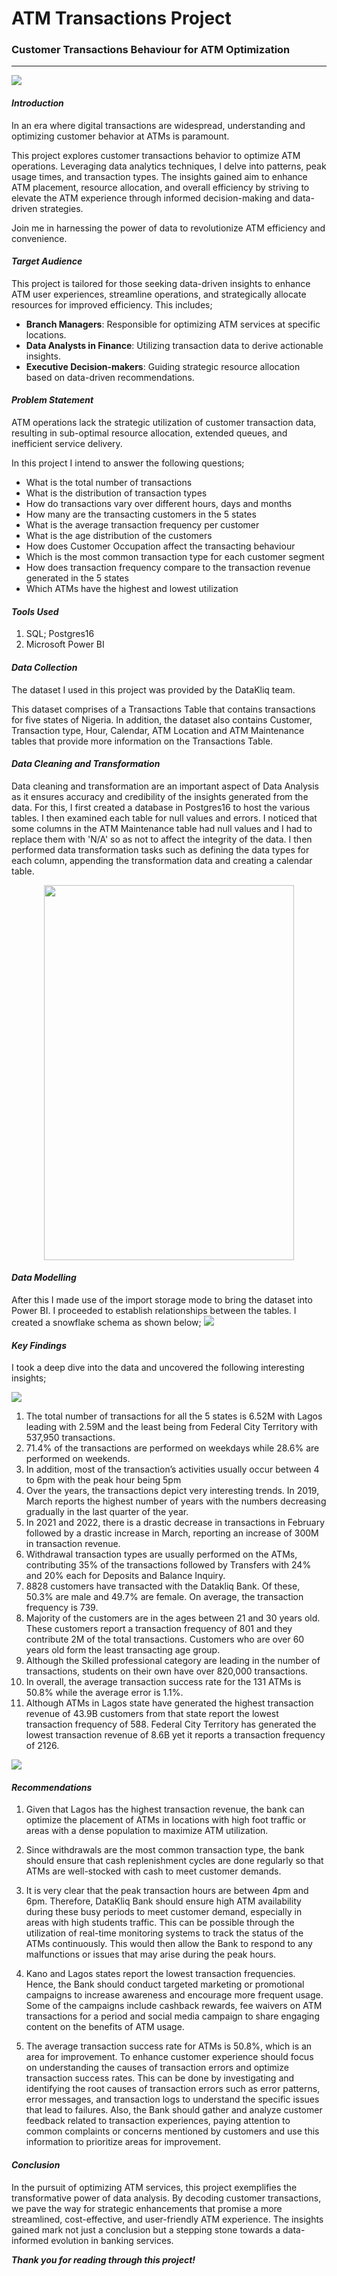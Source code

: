 # ATM Transactions Project

### Customer Transactions Behaviour for ATM Optimization
-------
![](atm-1524870_1280.jpg)

#### **_Introduction_**
In an era where digital transactions are widespread, understanding and optimizing customer behavior at ATMs is paramount.

This project explores customer transactions behavior to optimize ATM operations. Leveraging data analytics techniques, I delve into patterns, peak usage times, and transaction types. The insights gained aim to enhance ATM placement, resource allocation, and overall efficiency by striving to elevate the ATM experience through informed decision-making and data-driven strategies. 

Join me in harnessing the power of data to revolutionize ATM efficiency and convenience.

#### **_Target Audience_**
This project is tailored for those seeking data-driven insights to enhance ATM user experiences, streamline operations, and strategically allocate resources for improved efficiency.
This includes;
+ **Branch Managers**: Responsible for optimizing ATM services at specific locations.
+ **Data Analysts in Finance**: Utilizing transaction data to derive actionable insights.
+ **Executive Decision-makers**: Guiding strategic resource allocation based on data-driven recommendations.


#### **_Problem Statement_**
ATM operations lack the strategic utilization of customer transaction data, resulting in sub-optimal resource allocation, extended queues, and inefficient service delivery. 

In this  project I intend to answer the following questions;
+ What is the total number of transactions
+ What is the distribution of transaction types
+ How do transactions vary over different hours, days and months
+ How many are the transacting customers in the 5 states
+ What is the average transaction frequency per customer
+ What is the age distribution of the customers
+ How does Customer Occupation affect the transacting behaviour
+ Which is the most common transaction type for each customer segment
+ How does transaction frequency compare to the transaction revenue generated in the 5 states
+ Which ATMs have the highest and lowest utilization

#### **_Tools Used_**
1. SQL; Postgres16
2. Microsoft Power BI

#### **_Data Collection_**
The dataset I used in this project was provided by the DataKliq team. 

This dataset comprises of a Transactions Table that contains transactions for five states of Nigeria. In addition, the dataset also contains Customer, Transaction type, Hour, Calendar, ATM Location and ATM Maintenance tables that provide more information on the Transactions Table.

#### **_Data Cleaning and Transformation_**
Data cleaning and transformation are an important aspect of Data Analysis as it ensures accuracy and credibility of the insights generated from the data.
For this, I first created a database in Postgres16 to host the various tables. I then examined each table for null values and errors. I noticed that some columns in the ATM Maintenance table had null values and I had to replace them with 'N/A' so as not to affect the integrity  of the data.
I then performed data transformation tasks such as defining the data types for each column, appending the transformation data and creating a calendar table.

<p align="center">
  <img src="calendartable.jpeg" width="400" height="600" />
</p>

#### **_Data Modelling_**
After this I made use of the import storage mode to bring the dataset into Power BI. I proceeded to establish relationships between the tables. I created a snowflake schema as shown below;
![](data_model.png)


#### **_Key Findings_**
I took a deep dive into the data and uncovered the following interesting insights;

![](atm_transactions.png)


1. The total number of transactions for all the 5 states is 6.52M with Lagos leading with 2.59M and the least being from Federal City 
   Territory with 537,950 transactions.
2. 71.4% of the transactions are performed on weekdays while 28.6% are performed on weekends.
3. In addition, most of the transaction’s activities usually occur between 4 to 6pm with the peak hour being 5pm
4. Over the years, the transactions depict very interesting trends. In 2019, March reports the highest number of years with the numbers 
   decreasing gradually in the last quarter of the year.
5. In 2021 and 2022, there is a drastic decrease in transactions in February followed by a drastic increase in March, reporting an 
   increase of 300M in transaction revenue.
6. Withdrawal transaction types are usually performed on the ATMs, contributing 35% of the transactions followed by Transfers with 24% 
   and 20% each for Deposits and Balance Inquiry.
7. 8828 customers have transacted with the Datakliq Bank. Of these, 50.3% are male and 49.7% are female. On average, the transaction 
   frequency is 739.
8. Majority of the customers are in the ages between 21 and 30 years old. These customers report a transaction frequency of 801 and they 
   contribute 2M of the total transactions. Customers who are over 60 years old form the least transacting age group.
9. Although the Skilled professional category are leading in the number of transactions, students on their own have over 820,000 
   transactions.
10. In overall, the average transaction success rate for the 131 ATMs is 50.8% while the average error is 1.1%.
11. Although ATMs in Lagos state have generated the highest transaction revenue of 43.9B customers from that state report the lowest 
    transaction frequency of 588. Federal City Territory has generated the lowest transaction revenue of 8.6B yet it reports a 
transaction frequency of 2126.

![](customer_transactions.png)

#### **_Recommendations_**
1. Given that Lagos has the highest transaction revenue, the bank can optimize the placement of ATMs in locations with high foot traffic 
   or areas with a dense population to maximize ATM utilization.
   
2. Since withdrawals are the most common transaction type, the bank should ensure that cash replenishment cycles are done regularly so 
   that ATMs are well-stocked with cash to meet customer demands. 
3. It is very clear that the peak transaction hours are between 4pm and 6pm. Therefore, DataKliq Bank should ensure high ATM availability 
   during these busy periods to meet customer demand, especially in areas with high students traffic. This can be possible through the utilization of real-time monitoring systems to 
   track the status of the ATMs continuously. This would then allow the Bank to respond to any malfunctions or issues that may arise 
   during the peak hours.
4. Kano and Lagos states report the lowest transaction frequencies. Hence, the Bank should conduct targeted marketing or promotional 
   campaigns to increase awareness and encourage more frequent usage. Some of the campaigns include cashback rewards, fee waivers on ATM 
   transactions for a period and social media campaign to share engaging content on the benefits of ATM usage.
5. The average transaction success rate for ATMs is 50.8%, which is an area for improvement. To enhance customer experience should focus 
   on understanding the causes of transaction errors and optimize transaction success rates. This can be done by investigating and 
   identifying the root causes of transaction errors such as error patterns, error messages, and transaction logs to understand the 
   specific issues that lead to failures. Also, the Bank should gather and analyze customer feedback related to transaction experiences, 
   paying attention to common complaints or concerns mentioned by customers and use this information to prioritize areas for improvement.


#### **_Conclusion_**
In the pursuit of optimizing ATM services, this project exemplifies the transformative power of data analysis. By decoding customer transactions, we pave the way for strategic enhancements that promise a more streamlined, cost-effective, and user-friendly ATM experience. The insights gained mark not just a conclusion but a stepping stone towards a data-informed evolution in banking services.

_**Thank you for reading through this project!**_




